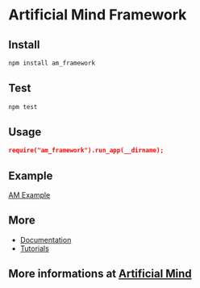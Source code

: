 # Artificial Mind Framework

## Install

```powershell
npm install am_framework
```

## Test

```powershell
npm test
```

## Usage

```json
require("am_framework").run_app(__dirname);
```

## Example

[AM Example](https://github.com/Pioryd/am_example)

## More

- [Documentation](https://pioryd.github.io/)
- [Tutorials](https://pioryd.github.io/)

## More informations at [Artificial Mind](https://pioryd.github.io/)
